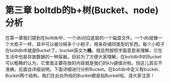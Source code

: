 # 第三章 boltdb的b+树(Bucket、node)分析

在第一章我们提到在boltdb中，一个db对应底层的一个磁盘文件。一个db就像一个大柜子一样，其中可以被分隔多个小柜子，用来存储同类型的东西。每个小柜子在boltdb中就是Bucket了。bucket英文为**桶**。很显然按照字面意思来理解，它在生活中也是存放数据的一种容器。目前为了方便大家理解，在boltdb中的Bucket可以粗略的认为，它里面主要存放的内容就是我们的k/v键值对啦。但这儿其实不准确，后面会详细说明。下面详细进行分析Bucket。在boltdb中定义有bucket、Bucket两个结构。我们在此处所指的Bucket都是指Bucket哈。请大家注意！



